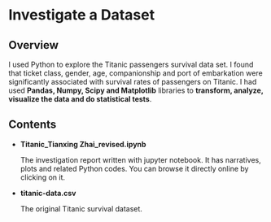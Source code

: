 # Investigate a Dataset
## Overview
I used Python to explore the 
Titanic passengers survival data set. I found that ticket class, gender, age, companionship and 
port of embarkation were significantly associated with survival rates 
of passengers on Titanic. I had used **Pandas, Numpy, Scipy and Matplotlib** libraries to 
**transform, analyze, visualize the data and do statistical tests**.
## Contents
* **Titanic_Tianxing Zhai_revised.ipynb**

	The investigation report written with jupyter notebook. 
	It has narratives, plots and related Python codes.
	You can browse it directly online by clicking on it.
* **titanic-data.csv**

	The original Titanic survival dataset.